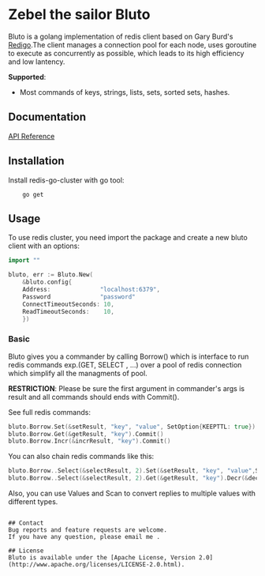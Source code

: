 # Zebel the sailor Bluto
Bluto is a golang implementation of redis client based on Gary Burd's
[Redigo](https://github.com/garyburd/redigo).The client manages a connection pool 
for each node, uses goroutine to execute as concurrently as possible, which leads 
to its high efficiency and low lantency.

**Supported**:
* Most commands of keys, strings, lists, sets, sorted sets, hashes.


## Documentation
[API Reference]()

## Installation
Install redis-go-cluster with go tool:
```
    go get 
```
    
## Usage
To use redis cluster, you need import the package and create a new bluto client
with an options:
```go
import ""

bluto, err := Bluto.New(
    &bluto.config{
    Address:              "localhost:6379",
    Password              "password"
    ConnectTimeoutSeconds: 10,
    ReadTimeoutSeconds:    10,
    })
```

### Basic
Bluto gives you a commander by calling Borrow() which is interface to run redis commands exp.(GET, SELECT , ...) over a pool of redis connection which simplify all the managments of pool. 


**RESTRICTION**: Please be sure the first argument in commander's args is result and all commands should ends with Commit().

See full redis commands: 

```go
bluto.Borrow.Set(&setResult, "key", "value", SetOption{KEEPTTL: true}).Commit()
bluto.Borrow.Get(&getResult, "key").Commit()
bluto.Borrow.Incr(&incrResult, "key").Commit()
```
You can also chain redis commands like this:
```go
bluto.Borrow..Select(&selectResult, 2).Set(&setResult, "key", "value",SetOption{KEEPTTL: true}).Incr(&incrResult, "key").Commit()
bluto.Borrow..Select(&selectResult, 2).Get(&getResult, "key").Decr(&decrResult, "key")..Del(&delResult, "key").Commit()
```
Also, you can use Values and Scan to convert replies to multiple values with different types.
```

## Contact
Bug reports and feature requests are welcome.
If you have any question, please email me .

## License
Bluto is available under the [Apache License, Version 2.0](http://www.apache.org/licenses/LICENSE-2.0.html).
